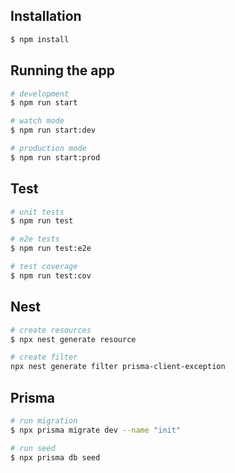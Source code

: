 ## Installation

```bash
$ npm install
```

## Running the app

```bash
# development
$ npm run start

# watch mode
$ npm run start:dev

# production mode
$ npm run start:prod
```

## Test

```bash
# unit tests
$ npm run test

# e2e tests
$ npm run test:e2e

# test coverage
$ npm run test:cov
```

## Nest

```bash
# create resources
$ npx nest generate resource

# create filter
npx nest generate filter prisma-client-exception
```

## Prisma

```bash
# run migration
$ npx prisma migrate dev --name "init"

# run seed
$ npx prisma db seed

```
